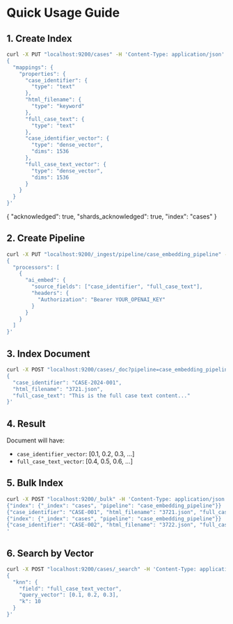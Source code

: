 # Quick Usage Guide

## 1. Create Index

```bash
curl -X PUT "localhost:9200/cases" -H 'Content-Type: application/json' -d'
{
  "mappings": {
    "properties": {
      "case_identifier": {
        "type": "text"
      },
      "html_filename": {
        "type": "keyword"
      },
      "full_case_text": {
        "type": "text"
      },
      "case_identifier_vector": {
        "type": "dense_vector",
        "dims": 1536
      },
      "full_case_text_vector": {
        "type": "dense_vector",
        "dims": 1536
      }
    }
  }
}'
```

{
    "acknowledged": true,
    "shards_acknowledged": true,
    "index": "cases"
}

## 2. Create Pipeline

```bash
curl -X PUT "localhost:9200/_ingest/pipeline/case_embedding_pipeline" -H 'Content-Type: application/json' -d'
{
  "processors": [
    {
      "ai_embed": {
        "source_fields": ["case_identifier", "full_case_text"],
        "headers": {
          "Authorization": "Bearer YOUR_OPENAI_KEY"
        }
      }
    }
  ]
}'
```

## 3. Index Document

```bash
curl -X POST "localhost:9200/cases/_doc?pipeline=case_embedding_pipeline" -H 'Content-Type: application/json' -d'
{
  "case_identifier": "CASE-2024-001",
  "html_filename": "3721.json",
  "full_case_text": "This is the full case text content..."
}'
```

## 4. Result

Document will have:
- `case_identifier_vector`: [0.1, 0.2, 0.3, ...]
- `full_case_text_vector`: [0.4, 0.5, 0.6, ...]

## 5. Bulk Index

```bash
curl -X POST "localhost:9200/_bulk" -H 'Content-Type: application/json' -d'
{"index": {"_index": "cases", "pipeline": "case_embedding_pipeline"}}
{"case_identifier": "CASE-001", "html_filename": "3721.json", "full_case_text": "Case text 1"}
{"index": {"_index": "cases", "pipeline": "case_embedding_pipeline"}}
{"case_identifier": "CASE-002", "html_filename": "3722.json", "full_case_text": "Case text 2"}
'
```

## 6. Search by Vector

```bash
curl -X POST "localhost:9200/cases/_search" -H 'Content-Type: application/json' -d'
{
  "knn": {
    "field": "full_case_text_vector",
    "query_vector": [0.1, 0.2, 0.3],
    "k": 10
  }
}'
